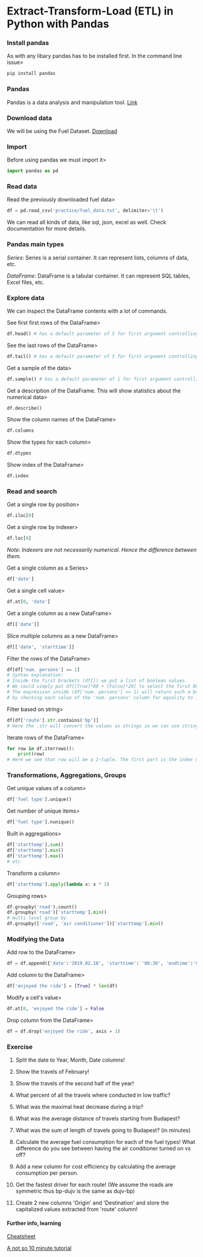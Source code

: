 # **Extract-Transform-Load (ETL) in Python with Pandas**

### **Install pandas**

As with any libary pandas has to be installed first. In the command line issue>

```bash
pip install pandas
```


### **Pandas**

Pandas is a data analysis and manipulation tool. [Link](https://pandas.pydata.org/)

### **Download data**

We will be using the Fuel Dataset. [Download](https://raw.githubusercontent.com/VSZM/ELTE_Adatbanyaszat_es_Gepi_tanulas/master/practice/fuel_data.txt)


### **Import**

Before using pandas we must import it>

```python
import pandas as pd
```

### **Read data**

Read the previously downloaded fuel data>

```python
df = pd.read_csv('practice/fuel_data.txt', delimiter='\t')
```

We can read all kinds of data, like sql, json, excel as well. Check documentation for more details.

### **Pandas main types**

*Series*: Series is a serial container. It can represent lists, columns of data, etc. 

*DataFrame*: DataFrame is a tabular container. It can represent SQL tables, Excel files, etc. 

### **Explore data**

We can inspect the DataFrame contents with a lot of commands.

See first first rows of the DataFrame>

```python
df.head() # has a default parameter of 5 for first argument controlling the number of displayed rows
```

See the last rows of the DataFrame>

```python
df.tail() # has a default parameter of 5 for first argument controlling the number of displayed rows
```

Get a sample of the data>

```python
df.sample() # has a default parameter of 1 for first argument controlling the sample size
```


Get a description of the DataFrame. This will show statistics about the numerical data>

```python
df.describe()
```

Show the column names of the DataFrame>

```python
df.columns
```

Show the types for each column>

```python
df.dtypes
```

Show index of the DataFrame>

```python
df.index
```

### **Read and search**


Get a single row by position>

```python
df.iloc[0]
```

Get a single row by indexer>

```python
df.loc[0]
```
*Note: Indexers are not necessarily numerical. Hence the difference between them.*

Get a single column as a Series>

```python
df['date']
```

Get a single cell value>

```python
df.at[0, 'date']
```

Get a single column as a new DataFrame>

```python
df[['date']]
```

Slice multiple columns as a new DataFrame>

```python
df[['date', 'starttime']]
```


Filter the rows of the DataFrame>

```python
df[df['num. persons'] == 1]
# Syntax explanation:
# Inside the first brackets (df[]) we put a list of boolean values. 
# We could simply put df[[True]*80 + [False]*20] to select the first 80 rows
# The expression inside (df['num. persons'] == 1) will return such a boolean list
# by checking each value of the 'num. persons' column for equality to 1
```

Filter based on string>

```python
df[df['route'].str.contains('bp')] 
# Here the .str will convert the values as strings so we can use string operations
```

Iterate rows of the DataFrame>

```python
for row in df.iterrows():
    print(row)
# Here we see that row will be a 2-tuple. The first part is the index of the row, the second part is a dictionary representing the row data where the keys are the column names.
```

### **Transformations, Aggregations, Groups**


Get unique values of a column>

```python
df['fuel type'].unique()
```

Get number of unique items>

```python
df['fuel type'].nunique()
```

Built in aggregations>

```python
df['starttemp'].sum()
df['starttemp'].min()
df['starttemp'].max()
# etc
```

Transform a column>

```python
df['starttemp'].apply(lambda x: x * 3)
```

Grouping rows>

```python
df.groupby('road').count()
df.groupby('road')['starttemp'].min()
# multi level group by
df.groupby(['road', 'air conditioner'])['starttemp'].min()
```

### **Modifying the Data**

Add row to the DataFrame>

```python
df = df.append({'date':'2019.02.18', 'starttime': '08:30', 'endtime':'09:00', 'starttemp': 12, 'endtemp': 13,'air conditioner': 'off', 'trafic':'low', 'route':'home-elte', 'dist': 30, 'avg.cons.': 0, 'speed':30, 'duration':'00:30', 'fuel type': None, 'road':'normal', 'num. persons':1}, ignore_index=True)
```

Add column to the DataFrame>

```python
df['enjoyed the ride'] = [True] * len(df)
```

Modify a cell's value>

```python
df.at[0, 'enjoyed the ride'] = False
```


Drop column from the DataFrame>

```python
df = df.drop('enjoyed the ride', axis = 1)
```



### **Exercise**

1. Split the date to Year, Month, Date columns!

2. Show the travels of February!

3. Show the travels of the second half of the year!

1. What percent of all the travels where conducted in low traffic?

1. What was the maximal heat decrease during a trip?

3. What was the average distance of travels starting from Budapest?

3. What was the sum of length of travels going to Budapest? (in minutes)

1. Calculate the average fuel consumption for each of the fuel types! What difference do you see between having the air conditioner turned on vs off? 

3. Add a new column for cost efficiency by calculating the average consumption per person. 

3. Get the fastest driver for each route! (We assume the roads are symmetric thus bp-dujv is the same as dujv-bp)

3. Create 2 new columns 'Origin' and 'Destination' and store the capitalized values extracted from 'route' column!

#### Further info, learning

[Cheatsheet](https://pandas.pydata.org/Pandas_Cheat_Sheet.pdf)

[A not so 10 minute tutorial](https://pandas.pydata.org/pandas-docs/stable/getting_started/10min.html#min)